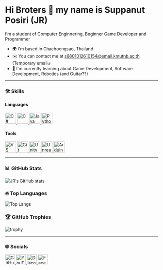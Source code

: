 Hi Broters 👋 my name is Suppanut Posiri (JR)
=========================================================================

i'm a student of Computer Enginnering, Beginner Game Developer and Programmer

* 🌍  I'm based in Chachoengsao, Thailand  
* ✉️  You can contact me at [s6801012610154@email.kmutnb.ac.th](mailto:s6801012610154@email.kmutnb.ac.th)  (Temporary email๗
* 🧠  I'm currently learning about Game Development, Software Development, Robotics (and Guitar??)

---

### 🛠️ Skills

#### Languages
<p align="left">
  <a href="https://docs.microsoft.com/en-us/dotnet/csharp/" target="_blank" rel="noreferrer">
    <img src="https://raw.githubusercontent.com/danielcranney/readme-generator/main/public/icons/skills/csharp-colored.svg" alt="C#" title="C#" width="36" height="36" />
  </a>
  <a href="https://docs.microsoft.com/en-us/cpp/?view=msvc-170" target="_blank" rel="noreferrer">
    <img src="https://raw.githubusercontent.com/danielcranney/readme-generator/main/public/icons/skills/c-colored.svg" alt="C" title="C" width="36" height="36" />
  </a>
  <a href="https://www.oracle.com/java/" target="_blank" rel="noreferrer">
    <img src="https://raw.githubusercontent.com/danielcranney/readme-generator/main/public/icons/skills/java-colored.svg" alt="Java" title="Java" width="36" height="36" />
  </a>
  <a href="https://www.python.org/" target="_blank" rel="noreferrer">
    <img src="https://raw.githubusercontent.com/danielcranney/readme-generator/main/public/icons/skills/python-colored.svg" alt="Python" title="Python" width="36" height="36" />
  </a>
</p>

#### Tools

<p align="left">
  <!-- VS Code -->
  <a href="https://code.visualstudio.com/" target="_blank" rel="noreferrer">
    <img src="https://cdn.jsdelivr.net/gh/devicons/devicon/icons/vscode/vscode-original.svg" alt="VS Code" title="VS Code" width="36" height="36"/>
  </a>


  <!-- Git -->
  <a href="https://git-scm.com/" target="_blank" rel="noreferrer">
    <img src="https://cdn.jsdelivr.net/gh/devicons/devicon/icons/git/git-original.svg" alt="Git" title="Git" width="36" height="36"/>
  </a>
  
  <!-- Unity -->
  <a href="https://unity.com/" target="_blank" rel="noreferrer">
    <img src="https://cdn.jsdelivr.net/gh/devicons/devicon/icons/unity/unity-original.svg" alt="Unity" title="Unity" width="36" height="36"/>
  </a>
  
  <!-- Unreal Engine -->
  <a href="https://www.unrealengine.com/" target="_blank" rel="noreferrer">
    <img src="https://cdn.jsdelivr.net/gh/devicons/devicon/icons/unrealengine/unrealengine-original.svg" alt="Unreal Engine" title="Unreal Engine" width="36" height="36"/>
  </a>
  
  <!-- Arduino IDE -->
  <a href="https://www.arduino.cc/en/software" target="_blank" rel="noreferrer">
    <img src="https://cdn.jsdelivr.net/gh/devicons/devicon/icons/arduino/arduino-original.svg" alt="Arduino IDE" title="Arduino IDE" width="36" height="36"/>
  </a>
</p>



---

### 📊 GitHub Stats
![JR's GitHub stats](https://github-readme-stats.vercel.app/api?username=JRsuppanut&show_icons=true&theme=radical)

### 🔥 Top Languages
![Top Langs](https://github-readme-stats.vercel.app/api/top-langs/?username=JRsuppanut&layout=compact&theme=radical)

### 🏆 GitHub Trophies
![trophy](https://github-profile-trophy.vercel.app/?username=JRsuppanut&theme=onedark)

---

### 🌐 Socials
<p align="left">
<a href="https://www.github.com/JRsuppanut" target="_blank" rel="noreferrer">
  <img src="https://raw.githubusercontent.com/danielcranney/readme-generator/main/public/icons/socials/github.svg" width="32" height="32" alt="GitHub" title="GitHub" />
</a>
<a href="https://www.youtube.com/@sar4-rrrr" target="_blank" rel="noreferrer">
  <img src="https://raw.githubusercontent.com/danielcranney/readme-generator/main/public/icons/socials/youtube.svg" width="32" height="32" alt="YouTube" title="YouTube" />
</a>
<a href="https://discord.com/users/sar4rr" target="_blank" rel="noreferrer">
  <img src="https://raw.githubusercontent.com/danielcranney/readme-generator/main/public/icons/socials/discord.svg" width="32" height="32" alt="Discord" title="Discord" />
</a>
<a href="https://www.facebook.com/Suppanut Posiri(https://www.facebook.com/jr.suppanut)" target="_blank" rel="noreferrer">
  <img src="https://raw.githubusercontent.com/danielcranney/readme-generator/main/public/icons/socials/facebook.svg" width="32" height="32" alt="Facebook" title="Facebook" />
</a>
</p>
